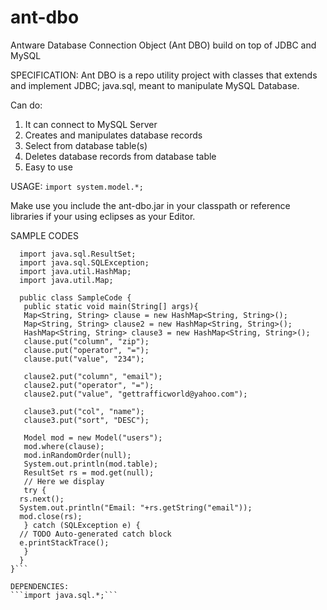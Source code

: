 # ant-dbo
Antware Database Connection Object (Ant DBO) build on top of JDBC and MySQL

SPECIFICATION:
Ant DBO is a repo utility project with classes that extends and implement JDBC; java.sql, meant to manipulate MySQL Database.

Can do:
1. It can connect to MySQL Server
2. Creates and manipulates database records
3. Select from database table(s)
4. Deletes database records from database table
5. Easy to use 

USAGE:
```import system.model.*;```

Make use you include the ant-dbo.jar in your classpath or reference libraries if your using eclipses as your Editor.

SAMPLE CODES

  ```  import system.model.*;
    import java.sql.ResultSet;
    import java.sql.SQLException;
    import java.util.HashMap;
    import java.util.Map;

    public class SampleCode {
     public static void main(String[] args){
     Map<String, String> clause = new HashMap<String, String>();
     Map<String, String> clause2 = new HashMap<String, String>();
     HashMap<String, String> clause3 = new HashMap<String, String>();
     clause.put("column", "zip");
     clause.put("operator", "=");
     clause.put("value", "234");
		
     clause2.put("column", "email");
     clause2.put("operator", "=");
     clause2.put("value", "gettrafficworld@yahoo.com");
		
     clause3.put("col", "name");
     clause3.put("sort", "DESC");
		
     Model mod = new Model("users");
     mod.where(clause);
     mod.inRandomOrder(null);
     System.out.println(mod.table);
     ResultSet rs = mod.get(null);
     // Here we display
     try {
	rs.next();
	System.out.println("Email: "+rs.getString("email"));
	mod.close(rs);
     } catch (SQLException e) {
	// TODO Auto-generated catch block
	e.printStackTrace();
     }
    }
  }```

DEPENDENCIES:
```import java.sql.*;```
